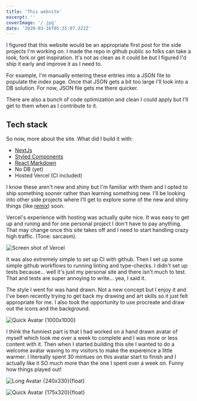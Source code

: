 ```yaml
---
title: 'This website'
excerpt: ''
coverImage: '/.jpg'
date: '2020-03-16T05:35:07.322Z'
---
```


I figured that this website would be an appropriate first post for the side projects I'm working on. I made the repo in github public so folks can take a look, fork or get inspiration. It's not as clean as it could be but I figured I'd ship it early and improve it as I need to.

For example, I'm manually entering these entries into a JSON file to populate the index page. Once that JSON gets a bit too large I'll look into a DB solution. For now, JSON file gets me there quicker. 

There are also a bunch of code optimization and clean I could apply but I'll get to them when as I contribute to it. 

## Tech stack

So now, more about the site. What did I build it with: 
* [NextJs](https://nextjs.org/)
* [Styled Components](https://styled-components.com/)
* [React Markdown](https://github.com/remarkjs/react-markdown)  
* No DB (yet)
* Hosted Vercel (CI included)

I know these aren't new and shiny but I'm familiar with them and I opted to ship something sooner rather than learning something new. I'll be looking into other side projects where I'll get to explore some of the new and shiny things (like [remix](https://remix.run/)) soon.

Vercel's experience with hosting was actually quite nice. It was easy to get up and runing and for one personal project I don't have to pay anything. That may change once this site takes off and I need to start handling crazy high traffic. (Tone: sarcasm). 

![Screen shot of Vercel](/blog/vercel-screen.png)

It was also extremely simple to set up CI with github. Then I set up some simple github workflows to running linting and type-checks. I didn't set up tests because... well it's just my personal site and there isn't much to test. That and tests are super annoying to write... yea, I said it. 

The style I went for was hand drawn. Not a new concept but I enjoy it and I've been recently trying to get back my drawing and art skills so it just felt appropriate for me. I also took the opportunity to use procreate and draw out the icons and the background. 

![Quick Avatar {1000x1000}](/bg.jpg) 

I think the funniest part is that I had worked on a hand drawn avatar of myself which took me over a week to complete and I was more or less content with it. Then when I started building this site I wanted to do a welcome avatar waving to my visitors to make the expereince a little warmer. I litereally spent 30 mintues on this avatar start to finish and I actually like it SO much more than the one I spent over a week on. Funny how things played out!

![Long Avatar {240x330}{float}](/blog/avatar.jpg) 

![Quick Avatar {175x320}{float}](/blog/welcome_wave.jpg) 
